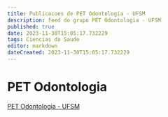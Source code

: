 ```yaml
---
title: Publicacoes de PET Odontologia - UFSM 
description: feed do grupo PET Odontologia - UFSM
published: true
date: 2023-11-30T15:05:17.732229
tags: Ciencias da Saude
editor: markdown
dateCreated: 2023-11-30T15:05:17.732229
---
```


# PET Odontologia
[PET Odontologia - UFSM](/grupo/189PETOdontologiaUFSM)